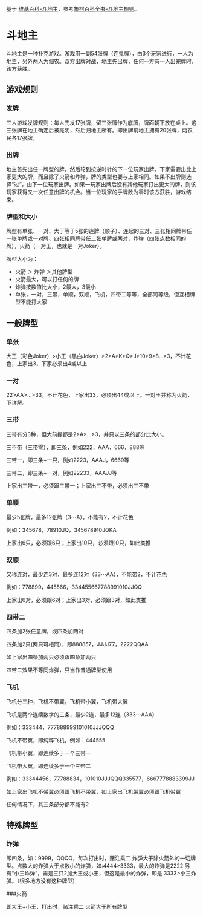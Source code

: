 基于 [维基百科-斗地主](https://zh.wikipedia.org/wiki/斗地主)，参考[象棋百科全书-斗地主规则](https://www.xqbase.com/other/landlord.htm)。

# 斗地主

斗地主是一种扑克游戏。游戏用一副54张牌（连鬼牌），由3个玩家进行，一人为地主，另外两人为佃农。双方出牌对战，地主先出牌，任何一方有一人出完牌时，该方获胜。

## 游戏规则

### 发牌

三人游戏发牌规则：每人先发17张牌，留三张牌作为底牌，牌面朝下放在桌上。这三张牌在地主确定后被亮明，然后归地主所有。即出牌前地主拥有20张牌，两农民各17张牌。

### 出牌

地主首先出任一牌型的牌，然后轮到按逆时针的下一位玩家出牌。下家需要出比上家更大的牌，而且除了火箭和炸弹，牌的类型也要与上家相同。如果不出牌则选择“过”，由下一位玩家出牌。如果一玩家出牌后没有其他玩家打出更大的牌，则该玩家获得又一次任意出牌的机会。当一位玩家的手牌数为零时该方获胜，游戏结束。

### 牌型和大小

牌型有单张、一对、大于等于5张的连牌（顺子）、连起的三对、三张相同牌带任一张单牌或一对牌、四张相同牌带任二张单牌或两对，炸弹（四张点数相同的牌），火箭（一对王，也就是一对Joker）。

牌型大小为：

- 火箭 ＞ 炸弹 ＞其他牌型
- 火箭最大，可以打任何的牌
- 炸弹按数值比大小，2最大，3最小
- 单张，一对，三带，单顺，双顺，飞机，四带二等等，全部同等级，但互相牌型不能打大家

## 一般牌型

### 单张

大王（彩色Joker）>小王（黑白Joker）>2>A>K>Q>J>10>9>8...>3，不计花色，上家出3，下家必须出4或以上

### 一对

22>AA>...>33，不计花色，上家出33，必须出44或以上。一对王并称为火箭，下详解。

### 三带

三带有分3种，但大前提都是2>A>...>3，并只以三条的部分比大小。

三不带（三带零），即三条，例如222，AAA，666，888等

三带一，即三条+一只，例如2223，AAAJ，6669等

三带二，即三条+一对，例如22233，AAAJJ等

上家出三带一，必须跟三带一；上家出三不带，必须出三不带

### 单顺

最少5张牌，最多12张牌（3⋯A），不能有2，不计花色

例如：345678，78910JQ，345678910JQKA

上家出6只，必须跟6只；上家出10只，必须跟10只，如此类推

### 双顺

又称连对，最少连3对，最多连12对（33⋯AA），不能带2，不计花色

例如：778899，445566，334455667788991010JJQQ

上家出6对，必须跟6对；上家出3对，必须跟3对，如此类推

### 四带二

四条加2张任意牌，或四条加两对

四条加2只(两只可相同），即888857，JJJJ77，2222QQAA

如上家出四条加两只必须跟四条加两只

四带二效果不等同炸弹，只当作普通牌型使用

### 飞机

飞机分三种，飞机不带翼，飞机带小翼，飞机带大翼

飞机是两个连续数字的三条，最少2连，最多12连（333⋯AAA）

例如：333444，777888999101010JJJQQQ

飞机不带翼，即纯粹飞机，例如：444555

飞机带小翼，即连续多于一个三带一

飞机带大翼，即连续多于一个三带二

例如：33344456，77788834，101010JJJQQQ335577，6667778883399JJ

如上家出飞机不带翼必须跟飞机不带翼，如上家出飞机带翼必须跟飞机带翼

任何情况下，其三条部分都不能有2


## 特殊牌型

### 炸弹

即四条，如：9999，QQQQ，每次打出时，赌注乘二
炸弹大于除火箭外的一切牌型。点数大的炸弹大于点数小的炸弹，如:4444>3333，最大的炸弹是2222
另有“小三炸弹”，需是三只2加大王或小王，但这是最小的炸弹，即是 3333>小三炸弹。（很多地方没有这种牌型）

###火箭

即大王+小王，打出时，赌注乘二
火箭大于所有牌型

